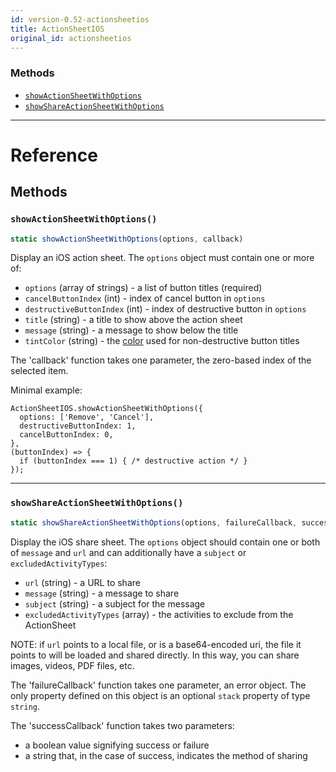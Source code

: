 ```yaml
---
id: version-0.52-actionsheetios
title: ActionSheetIOS
original_id: actionsheetios
---
```


### Methods

* [`showActionSheetWithOptions`](actionsheetios.md#showactionsheetwithoptions)
* [`showShareActionSheetWithOptions`](actionsheetios.md#showshareactionsheetwithoptions)

---

# Reference

## Methods

### `showActionSheetWithOptions()`

```javascript
static showActionSheetWithOptions(options, callback)
```

Display an iOS action sheet. The `options` object must contain one or more of:

* `options` (array of strings) - a list of button titles (required)
* `cancelButtonIndex` (int) - index of cancel button in `options`
* `destructiveButtonIndex` (int) - index of destructive button in `options`
* `title` (string) - a title to show above the action sheet
* `message` (string) - a message to show below the title
* `tintColor` (string) - the [color](colors.md) used for non-destructive button titles

The 'callback' function takes one parameter, the zero-based index of the selected item.

Minimal example:

```
ActionSheetIOS.showActionSheetWithOptions({
  options: ['Remove', 'Cancel'],
  destructiveButtonIndex: 1,
  cancelButtonIndex: 0,
},
(buttonIndex) => {
  if (buttonIndex === 1) { /* destructive action */ }
});
```

---

### `showShareActionSheetWithOptions()`

```javascript
static showShareActionSheetWithOptions(options, failureCallback, successCallback)
```

Display the iOS share sheet. The `options` object should contain one or both of `message` and `url` and can additionally have a `subject` or `excludedActivityTypes`:

* `url` (string) - a URL to share
* `message` (string) - a message to share
* `subject` (string) - a subject for the message
* `excludedActivityTypes` (array) - the activities to exclude from the ActionSheet

NOTE: if `url` points to a local file, or is a base64-encoded uri, the file it points to will be loaded and shared directly. In this way, you can share images, videos, PDF files, etc.

The 'failureCallback' function takes one parameter, an error object. The only property defined on this object is an optional `stack` property of type `string`.

The 'successCallback' function takes two parameters:

* a boolean value signifying success or failure
* a string that, in the case of success, indicates the method of sharing

